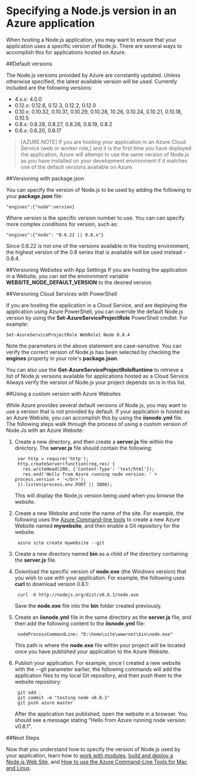 <properties pageTitle="Specifying a Node.js Version" description="Learn how to specify the version of Node.js used by Azure Web Sites and Cloud Services" services="" documentationCenter="nodejs" authors="MikeWasson" manager="wpickett" editor="mollybos"/>

<tags ms.service="multiple"  ms.date="08/31/2015" wa.date=""/>





# Specifying a Node.js version in an Azure application

When hosting a Node.js application, you may want to ensure that your application uses a specific version of Node.js. There are several ways to accomplish this for applications hosted on Azure.

##Default versions

The Node.js versions provided by Azure are constantly updated. Unless otherwise specified, the latest available version will be used. Currently included are the following versions:

- 4.x.x: 4.0.0
- 0.12.x: 0.12.6, 0.12.3, 0.12.2, 0.12.0
- 0.10.x: 0.10.32, 0.10.31, 0.10.29, 0.10.28, 10.26, 0.10.24, 0.10.21, 0.10.18, 0.10.5
- 0.8.x: 0.8.28, 0.8.27, 0.8.26, 0.8.19, 0.8.2
- 0.6.x: 0.6.20, 0.6.17

> [AZURE.NOTE] If you are hosting your application in an Azure Cloud Service (web or worker role,) and it is the first time you have deployed the application, Azure will attempt to use the same version of Node.js as you have installed on your development environment if it matches one of the default versions available on Azure.

##Versioning with package.json

You can specify the version of Node.js to be used by adding the following to your **package.json** file:

	"engines":{"node":version}

Where *version* is the specific version number to use. You can  can specify more complex conditions for version, such as:

	"engines":{"node": "0.6.22 || 0.8.x"}

Since 0.6.22 is not one of the versions available in the hosting environment, the highest version of the 0.8 series that is available will be used instead - 0.8.4.

##Versioning Websites with App Settings
If you are hosting the application in a Website, you can set the environment variable **WEBSITE_NODE_DEFAULT_VERSION** to the desired version. 

##Versioning Cloud Services with PowerShell

If you are hosting the application in a Cloud Service, and are deploying the application using Azure PowerShell, you can override the default Node.js version by using the **Set-AzureServiceProjectRole** PowerShell cmdlet. For example:

	Set-AzureServiceProjectRole WebRole1 Node 0.8.4

Note the parameters in the above statement are case-sensitive.  You can verify the correct version of Node.js has been selected by checking the **engines** property in your role's **package.json**.

You can also use the **Get-AzureServiceProjectRoleRuntime** to retrieve a list of Node.js versions available for applications hosted as a Cloud Service.  Always verify the version of Node.js your project depends on is in this list.

##Using a custom version with Azure Websites

While Azure provides several default versions of Node.js, you may want to use a version that is not provided by default. If your application is hosted as an Azure Website, you can accomplish this by using the **iisnode.yml** file. The following steps walk through the process of using a custom version of Node.Js with an Azure Website:

1. Create a new directory, and then create a **server.js** file within the directory. The **server.js** file should contain the following:

		var http = require('http');
		http.createServer(function(req,res) {
		  res.writeHead(200, {'Content-Type': 'text/html'});
		  res.end('Hello from Azure running node version: ' + process.version + '</br>');
		}).listen(process.env.PORT || 3000);

	This will display the Node.js version being used when you browse the website.

2. Create a new Website and note the name of the site. For example, the following uses the [Azure Command-line tools] to create a new Azure Website named **mywebsite**, and then enable a Git repository for the website.

		azure site create mywebsite --git

3. Create a new directory named **bin** as a child of the directory containing the **server.js** file.

4. Download the specific version of **node.exe** (the Windows version) that you wish to use with your application. For example, the following uses **curl** to download version 0.8.1:

		curl -O http://nodejs.org/dist/v0.8.1/node.exe

	Save the **node.exe** file into the **bin** folder created previously.

5. Create an **iisnode.yml** file in the same directory as the **server.js** file, and then add the following content to the **iisnode.yml** file:

		nodeProcessCommandLine: "D:\home\site\wwwroot\bin\node.exe"

	This path is where the **node.exe** file within your project will be located once you have published your application to the Azure Website.

6. Publish your application. For example, since I created a new website with the --git parameter earlier, the following commands will add the application files to my local Git repository, and then push them to the website repository:

		git add .
		git commit -m "testing node v0.8.1"
		git push azure master

	After the application has published, open the website in a browser. You should see a message stating "Hello from Azure running node version: v0.8.1".

##Next Steps

Now that you understand how to specify the version of Node.js used by your application, learn how to [work with modules], [build and deploy a Node.js Web Site], and [How to use the Azure Command-Line Tools for Mac and Linux].

[How to use the Azure Command-Line Tools for Mac and Linux]: /documentation/articles/xplat-cli
[Azure Command-line tools]: /documentation/articles/xplat-cli
[work with modules]: /documentation/articles/nodejs-use-node-modules-azure-apps
[build and deploy a Node.js  Web Site]: /documentation/articles/web-sites-nodejs-develop-deploy-mac

